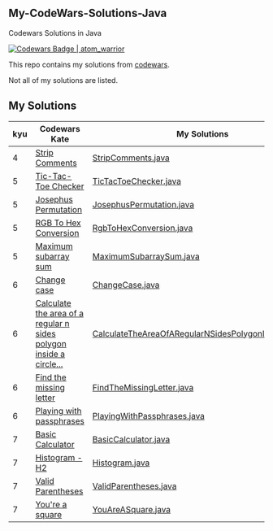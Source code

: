 ## My-CodeWars-Solutions-Java
Codewars Solutions in Java

[![Codewars Badge | atom_warrior](https://www.codewars.com/users/atom_warrior/badges/large)](https://www.codewars.com/users/atom_warrior)

This repo contains my solutions from [codewars](https://www.codewars.com/users/atom_warrior).

Not all of my solutions are listed.

## My Solutions
| kyu | Codewars Kate                                                                        | My Solutions                                                                                                                                  |
|-----|--------------------------------------------------------------------------------------|-----------------------------------------------------------------------------------------------------------------------------------------------|
| 4 | [Strip Comments](https://www.codewars.com/kata/51c8e37cee245da6b40000bd/java) | [StripComments.java](https://github.com/RomanIvanov-atom/My-CodeWars-Solutions-Java/blob/main/src/main/java/kata/kyu4/StripComments.java) |
| 5 | [Tic-Tac-Toe Checker](https://www.codewars.com/kata/525caa5c1bf619d28c000335/java) | [TicTacToeChecker.java](https://github.com/RomanIvanov-atom/My-CodeWars-Solutions-Java/blob/main/src/main/java/kata/kyu5/TicTacToeChecker.java) |
| 5 | [Josephus Permutation](https://www.codewars.com/kata/5550d638a99ddb113e0000a2/java) | [JosephusPermutation.java](https://github.com/RomanIvanov-atom/My-CodeWars-Solutions-Java/blob/main/src/main/java/kata/kyu5/JosephusPermutation.java) |
| 5 | [RGB To Hex Conversion](https://www.codewars.com/kata/513e08acc600c94f01000001/solutions/java) | [RgbToHexConversion.java](https://github.com/RomanIvanov-atom/My-CodeWars-Solutions-Java/blob/main/src/main/java/kata/kyu5/RgbToHexConversion.java) |
| 5 | [Maximum subarray sum](https://www.codewars.com/kata/54521e9ec8e60bc4de000d6c/java) | [MaximumSubarraySum.java](https://github.com/RomanIvanov-atom/My-CodeWars-Solutions-Java/blob/main/src/main/java/kata/kyu5/MaximumSubarraySum.java) |
| 6 | [Change case](https://www.codewars.com/kata/591cac98a6007e87d900013a/java) | [ChangeCase.java](https://github.com/RomanIvanov-atom/My-CodeWars-Solutions-Java/blob/main/src/main/java/kata/kyu6/ChangeCase.java) |
| 6   | [Calculate the area of a regular n sides polygon inside a circle...](https://www.codewars.com/kata/5a58ca28e626c55ae000018a/java)| [CalculateTheAreaOfARegularNSidesPolygonInsideACircle](https://github.com/RomanIvanov-atom/My-CodeWars-Solutions-Java/blob/main/src/main/java/kata/kyu6/CalculateTheAreaOfARegularNSidesPolygonInsideACircle.java)                                                                                      |
| 6   | [Find the missing letter](https://www.codewars.com/kata/5839edaa6754d6fec10000a2/java)| [FindTheMissingLetter.java](https://github.com/RomanIvanov-atom/My-CodeWars-Solutions-Java/blob/main/src/main/java/kata/kyu6/FindTheMissingLetter.java)|
| 6   | [Playing with passphrases](https://www.codewars.com/kata/559536379512a64472000053/java)| [PlayingWithPassphrases.java](https://github.com/RomanIvanov-atom/My-CodeWars-Solutions-Java/blob/main/src/main/java/kata/kyu6/PlayingWithPassphrases.java)|
| 7   | [Basic Calculator](https://www.codewars.com/kata/5296455e4fe0cdf2e000059f/java) | [BasicCalculator.java](https://github.com/RomanIvanov-atom/My-CodeWars-Solutions-Java/blob/main/src/main/java/kata/kyu7/BasicCalculator.java) |
| 7   | [Histogram - H2](https://www.codewars.com/kata/5d5f5ea8e3d37b001dfd630a/java) | [Histogram.java](https://github.com/RomanIvanov-atom/My-CodeWars-Solutions-Java/blob/main/src/main/java/kata/kyu7/Histogram.java) |
| 7   | [Valid Parentheses](https://www.codewars.com/kata/6411b91a5e71b915d237332d/java) | [ValidParentheses.java](https://github.com/RomanIvanov-atom/My-CodeWars-Solutions-Java/blob/main/src/main/java/kata/kyu7/ValidParentheses.java) |
| 7   | [You're a square](https://www.codewars.com/kata/54c27a33fb7da0db0100040e/java) | [YouAreASquare.java](https://github.com/RomanIvanov-atom/My-CodeWars-Solutions-Java/blob/main/src/main/java/kata/kyu7/YouAreASquare.java) |
